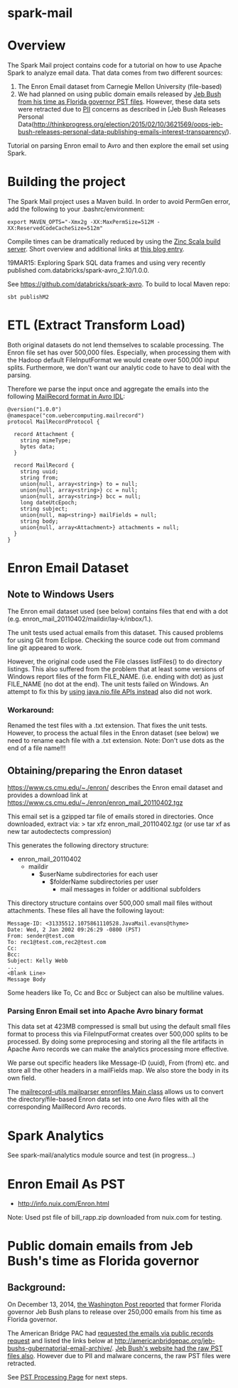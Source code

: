 spark-mail
==========

# Overview
The Spark Mail project contains code for a tutorial on how to use Apache Spark to analyze email data. That data comes from two different sources:

1. The Enron Email dataset from Carnegie Mellon University (file-based)
1. We had planned on using public domain emails released by [Jeb Bush from his time as Florida governor PST files](http://www.jebemails.com/email/search). However, these data sets were retracted due to [PII](http://en.wikipedia.org/wiki/Personally_identifiable_information) concerns as described in [Jeb Bush Releases Personal Data(http://thinkprogress.org/election/2015/02/10/3621569/oops-jeb-bush-releases-personal-data-publishing-emails-interest-transparency/).

Tutorial on parsing Enron email to Avro and then explore the email set using Spark.

# Building the project
The Spark Mail project uses a Maven build. In order to avoid PermGen error,
add the following to your .bashrc/environment:

```
export MAVEN_OPTS="-Xmx2g -XX:MaxPermSize=512M -XX:ReservedCodeCacheSize=512m"
```

Compile times can be dramatically reduced by using the [Zinc Scala build server](https://github.com/typesafehub/zinc).
Short overview and additional links at
[this blog entry](http://uebercomputing.com/scala/2014/11/09/Incremental-Compilation-With-Zinc/).

19MAR15: Exploring Spark SQL data frames and using very recently published com.databricks/spark-avro_2.10/1.0.0.

See https://github.com/databricks/spark-avro. To build to local Maven repo:

    sbt publishM2


# ETL (Extract Transform Load)
Both original datasets do not lend themselves to scalable processing. The Enron file set has over 500,000 files. Especially, when processing them with the Hadoop default FileInputFormat we would create over 500,000 input splits. Furthermore, we don't want our analytic code to have to deal with the parsing.

Therefore we parse the input once and aggregate the emails into the following [MailRecord format in Avro IDL](https://github.com/medale/spark-mail/blob/master/mailrecord/src/main/avro/com/uebercomputing/mailrecord/MailRecord.avdl):

```
@version("1.0.0")
@namespace("com.uebercomputing.mailrecord")
protocol MailRecordProtocol {

  record Attachment {
    string mimeType;
    bytes data;
  }

  record MailRecord {
    string uuid;
    string from;
    union{null, array<string>} to = null;
    union{null, array<string>} cc = null;
    union{null, array<string>} bcc = null;
    long dateUtcEpoch;
    string subject;
    union{null, map<string>} mailFields = null;
    string body;
    union{null, array<Attachment>} attachments = null;
  }
}
```

# Enron Email Dataset

## Note to Windows Users
The Enron email dataset used (see below) contains files that end with a dot
(e.g. enron_mail_20110402/maildir/lay-k/inbox/1.).

The unit tests used actual emails from this dataset. This caused problems for
using Git from Eclipse. Checking the source code out from command line git
appeared to work.

However, the original code used the File classes listFiles() to do directory listings.
This also suffered from the problem that at least some versions of Windows
report files of the form FILE_NAME. (i.e. ending with dot) as just FILE_NAME
(no dot at the end). The unit tests failed on Windows. An attempt to fix this
by [using java.nio.file APIs instead](https://github.com/medale/spark-mail/issues/4)
also did not work.

### Workaround:
Renamed the test files with a .txt extension. That fixes the unit tests.
However, to process the actual files in the Enron dataset (see below) we need
to rename each file with a .txt extension. Note: Don't use dots as the end of
a file name!!!

## Obtaining/preparing the Enron dataset

https://www.cs.cmu.edu/~./enron/ describes the Enron email dataset and provides
a download link at https://www.cs.cmu.edu/~./enron/enron_mail_20110402.tgz

This email set is a gzipped tar file of emails stored in directories. Once
downloaded, extract via:
    > tar xfz enron_mail_20110402.tgz   (or use tar xf as new tar autodectects compression)

This generates the following directory structure:
* enron_mail_20110402
  * maildir
    * $userName subdirectories for each user
      * $folderName subdirectories per user
        * mail messages in folder or additional subfolders

This directory structure contains over 500,000 small mail files without
attachments. These files all have the following layout:

    Message-ID: <31335512.1075861110528.JavaMail.evans@thyme>
    Date: Wed, 2 Jan 2002 09:26:29 -0800 (PST)
    From: sender@test.com
    To: rec1@test.com,rec2@test.com
    Cc:
    Bcc:
    Subject: Kelly Webb
    ...
    <Blank Line>
    Message Body

Some headers like To, Cc and Bcc or Subject can also be multiline values.

### Parsing Enron Email set into Apache Avro binary format

This data set at 423MB compressed is small but using the default small files
format to process this via FileInputFormat creates over 500,000 splits to be
processed. By doing some preprocesing and storing all the file artifacts in
Apache Avro records we can make the analytics processing more effective.

We parse out specific headers like Message-ID (uuid), From (from) etc. and store
all the other headers in a mailFields map. We also store the body in its own
field.

The [mailrecord-utils mailparser enronfiles Main class](https://github.com/medale/spark-mail/blob/master/mailrecord-utils/src/main/scala/com/uebercomputing/mailparser/enronfiles/AvroMain.scala)
allows us to convert the directory/file-based Enron data set into one Avro files
with all the corresponding MailRecord Avro records.

# Spark Analytics
See spark-mail/analytics module source and test (in progress...)

# Enron Email As PST
* http://info.nuix.com/Enron.html

Note: Used pst file of bill_rapp.zip downloaded from nuix.com for testing.

# Public domain emails from Jeb Bush's time as Florida governor

## Background:
On December 13, 2014, [the Washington Post reported](http://www.washingtonpost.com/blogs/post-politics/wp/2014/12/13/jeb-bush-to-write-e-book-and-release-250000-e-mails/) that former Florida governor Jeb Bush plans to release over 250,000 emails from his time as Florida governor.

The American Bridge PAC had [requested the emails via public records request](http://americanbridgepac.org/happy-holidays-here-are-thousands-of-jeb-bushs-emails/) and listed the links below at http://americanbridgepac.org/jeb-bushs-gubernatorial-email-archive/. [Jeb Bush's website had the raw PST files also](http://www.jebemails.com/email/search). However due to PII and malware concerns, the raw PST files were retracted.

See [PST Processing Page](PstProcessing.md) for next steps.
